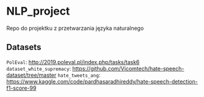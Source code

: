 # NLP_project
Repo do projektku z przetwarzania języka naturalnego

## Datasets
`PolEval`: http://2019.poleval.pl/index.php/tasks/task6
`dataset_white_supremacy`: https://github.com/Vicomtech/hate-speech-dataset/tree/master
`hate_tweets_ang`: https://www.kaggle.com/code/pardhasaradhireddy/hate-speech-detection-f1-score-99